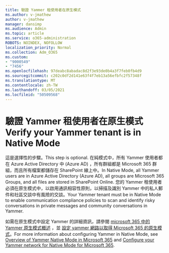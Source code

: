 ```yaml
---
title: 驗證 Yammer 租使用者在原生模式
ms.author: v-jmathew
author: v-jmathew
manager: dansimp
ms.audience: Admin
ms.topic: article
ms.service: o365-administration
ROBOTS: NOINDEX, NOFOLLOW
localization_priority: Normal
ms.collection: Adm_O365
ms.custom:
- "9000549"
- "7456"
ms.openlocfilehash: 97deabc8abadac8d2f3e93de0b4a3f7feb0fb4d9
ms.sourcegitcommit: c202c0df2d141e63f4f7eb13a56efbfc2f57348f
ms.translationtype: MT
ms.contentlocale: zh-TW
ms.lasthandoff: 03/05/2021
ms.locfileid: "50509568"
---
```

# <a name="verify-your-yammer-tenant-is-in-native-mode"></a><span data-ttu-id="797cf-102">驗證 Yammer 租使用者在原生模式</span><span class="sxs-lookup"><span data-stu-id="797cf-102">Verify your Yammer tenant is in Native Mode</span></span>

<span data-ttu-id="797cf-103">這是選擇性的步驟。</span><span class="sxs-lookup"><span data-stu-id="797cf-103">This step is optional.</span></span> <span data-ttu-id="797cf-104">在純模式中，所有 Yammer 使用者都在 Azure Active Directory 中 (Azure AD) ，所有群組都是 Microsoft 365 群組，而且所有檔案都儲存在 SharePoint 線上中。</span><span class="sxs-lookup"><span data-stu-id="797cf-104">In Native Mode, all Yammer users are in Azure Active Directory (Azure AD), all groups are Microsoft 365 Groups, and all files are stored in SharePoint Online.</span></span> <span data-ttu-id="797cf-105">您的 Yammer 租使用者必須在原生模式中，以啟用通訊相容性原則，以掃描及識別 Yammer 中的私人郵件和社區交談中有風險的交談。</span><span class="sxs-lookup"><span data-stu-id="797cf-105">Your Yammer tenant must be in Native Mode to enable communication compliance policies to scan and identify risky conversations in private messages and community conversations in Yammer.</span></span>  
  
<span data-ttu-id="797cf-106">如需在原生模式中設定 Yammer 的詳細資訊，請參閱 [microsoft 365 中的 Yammer 原生模式概述](https://go.microsoft.com/fwlink/?linkid=2129829) ，並 [設定 yammer 網路以取得 Microsoft 365 的原生模式](https://go.microsoft.com/fwlink/?linkid=2129772)。</span><span class="sxs-lookup"><span data-stu-id="797cf-106">For more information about configuring Yammer in Native Mode, see [Overview of Yammer Native Mode in Microsoft 365](https://go.microsoft.com/fwlink/?linkid=2129829) and [Configure your Yammer network for Native Mode for Microsoft 365](https://go.microsoft.com/fwlink/?linkid=2129772).</span></span>
